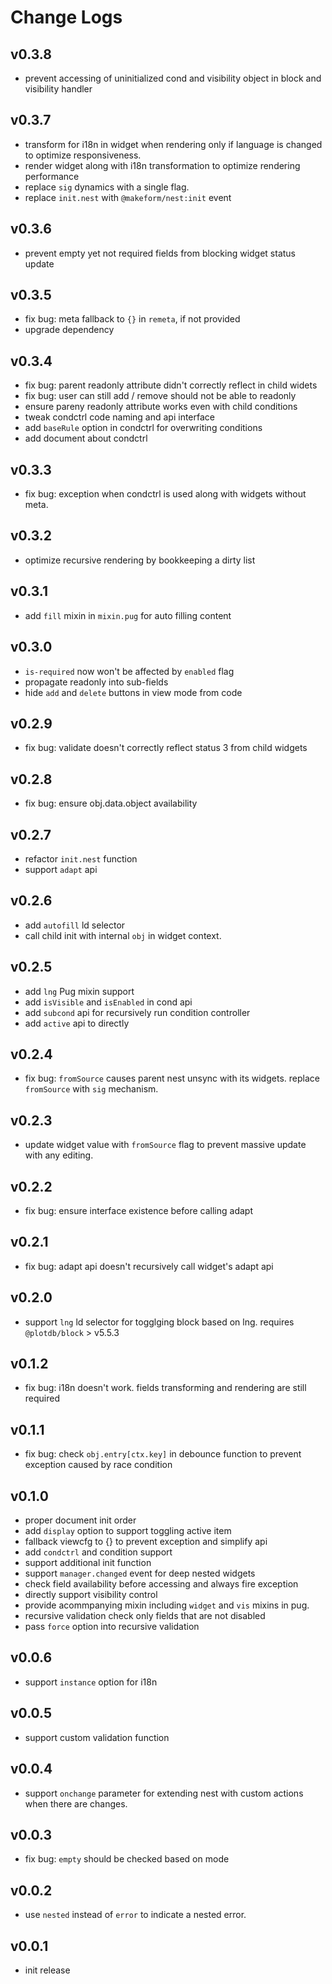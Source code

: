 # Change Logs

## v0.3.8

 - prevent accessing of uninitialized cond and visibility object in block and visibility handler


## v0.3.7

 - transform for i18n in widget when rendering only if language is changed to optimize responsiveness.
 - render widget along with i18n transformation to optimize rendering performance
 - replace `sig` dynamics with a single flag.
 - replace `init.nest` with `@makeform/nest:init` event


## v0.3.6

 - prevent empty yet not required fields from blocking widget status update


## v0.3.5

 - fix bug: meta fallback to `{}` in `remeta`, if not provided
 - upgrade dependency


## v0.3.4

 - fix bug: parent readonly attribute didn't correctly reflect in child widets
 - fix bug: user can still add / remove should not be able to readonly
 - ensure pareny readonly attribute works even with child conditions
 - tweak condctrl code naming and api interface
 - add `baseRule` option in condctrl for overwriting conditions
 - add document about condctrl


## v0.3.3

 - fix bug: exception when condctrl is used along with widgets without meta.


## v0.3.2

 - optimize recursive rendering by bookkeeping a dirty list


## v0.3.1

 - add `fill` mixin in `mixin.pug` for auto filling content


## v0.3.0

 - `is-required` now won't be affected by `enabled` flag
 - propagate readonly into sub-fields
 - hide `add` and `delete` buttons in view mode from code


## v0.2.9

 - fix bug: validate doesn't correctly reflect status 3 from child widgets


## v0.2.8

 - fix bug: ensure obj.data.object availability


## v0.2.7

 - refactor `init.nest` function
 - support `adapt` api


## v0.2.6

 - add `autofill` ld selector
 - call child init with internal `obj` in widget context.


## v0.2.5

 - add `lng` Pug mixin support
 - add `isVisible` and `isEnabled` in cond api
 - add `subcond` api for recursively run condition controller
 - add `active` api to directly


## v0.2.4

 - fix bug: `fromSource` causes parent nest unsync with its widgets. replace `fromSource` with `sig` mechanism.


## v0.2.3

 - update widget value with `fromSource` flag to prevent massive update with any editing.


## v0.2.2

 - fix bug: ensure interface existence before calling adapt


## v0.2.1

 - fix bug: adapt api doesn't recursively call widget's adapt api


## v0.2.0

 - support `lng` ld selector for togglging block based on lng. requires `@plotdb/block` > v5.5.3


## v0.1.2

 - fix bug: i18n doesn't work. fields transforming and rendering are still required


## v0.1.1

 - fix bug: check `obj.entry[ctx.key]` in debounce function to prevent exception caused by race condition


## v0.1.0

 - proper document init order
 - add `display` option to support toggling active item
 - fallback viewcfg to {} to prevent exception and simplify api
 - add `condctrl` and condition support
 - support additional init function
 - support `manager.changed` event for deep nested widgets
 - check field availability before accessing and always fire exception
 - directly support visibility control
 - provide acommpanying mixin including `widget` and `vis` mixins in pug.
 - recursive validation check only fields that are not disabled
 - pass `force` option into recursive validation


## v0.0.6

 - support `instance` option for i18n


## v0.0.5

 - support custom validation function


## v0.0.4

 - support `onchange` parameter for extending nest with custom actions when there are changes.


## v0.0.3

 - fix bug: `empty` should be checked based on mode


## v0.0.2

 - use `nested` instead of `error` to indicate a nested error.


## v0.0.1

 - init release

